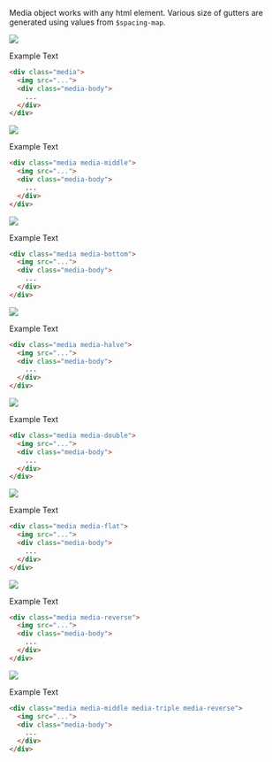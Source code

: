 Media object works with any html element. Various size of gutters are generated
using values from `$spacing-map`.

<div class="example">
  <div class="media">
    <img src="http://placehold.it/75x75/39cccc/fff">
    <div class="media-body">
      <p>Example Text</p>
    </div>
  </div>
</div>

```html
<div class="media">
  <img src="...">
  <div class="media-body">
    ...
  </div>
</div>
```

<div class="example">
  <div class="media media-middle">
    <img src="http://placehold.it/75x75/39cccc/fff">
    <div class="media-body">
      <p>Example Text</p>
    </div>
  </div>
</div>

```html
<div class="media media-middle">
  <img src="...">
  <div class="media-body">
    ...
  </div>
</div>
```

<div class="example">
  <div class="media media-bottom">
    <img src="http://placehold.it/75x75/39cccc/fff">
    <div class="media-body">
      <p>Example Text</p>
    </div>
  </div>
</div>

```html
<div class="media media-bottom">
  <img src="...">
  <div class="media-body">
    ...
  </div>
</div>
```

<div class="example">
  <div class="media media-halve">
    <img src="http://placehold.it/75x75/39cccc/fff">
    <div class="media-body">
      <p>Example Text</p>
    </div>
  </div>
</div>

```html
<div class="media media-halve">
  <img src="...">
  <div class="media-body">
    ...
  </div>
</div>
```

<div class="example">
  <div class="media media-double">
    <img src="http://placehold.it/75x75/39cccc/fff">
    <div class="media-body">
      <p>Example Text</p>
    </div>
  </div>
</div>

```html
<div class="media media-double">
  <img src="...">
  <div class="media-body">
    ...
  </div>
</div>
```


<div class="example">
  <div class="media media-flat">
    <img src="http://placehold.it/75x75/39cccc/fff">
    <div class="media-body">
      <p>Example Text</p>
    </div>
  </div>
</div>

```html
<div class="media media-flat">
  <img src="...">
  <div class="media-body">
    ...
  </div>
</div>
```

<div class="example">
  <div class="media media-reverse">
    <img src="http://placehold.it/75x75/39cccc/fff">
    <div class="media-body">
      <p>Example Text</p>
    </div>
  </div>
</div>

```html
<div class="media media-reverse">
  <img src="...">
  <div class="media-body">
    ...
  </div>
</div>
```

<div class="example">
  <div class="media media-reverse media-middle media-triple">
    <img src="http://placehold.it/75x75/39cccc/fff">
    <div class="media-body">
      <p>Example Text</p>
    </div>
  </div>
</div>

```html
<div class="media media-middle media-triple media-reverse">
  <img src="...">
  <div class="media-body">
    ...
  </div>
</div>
```
